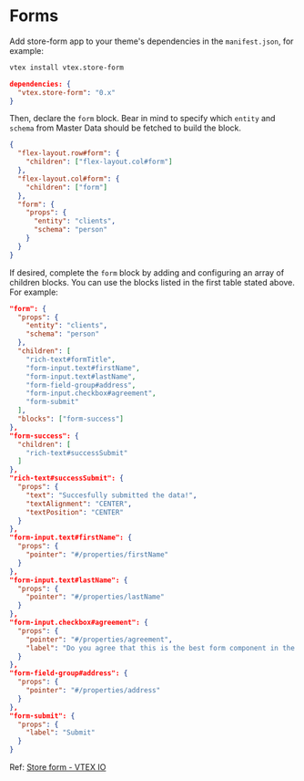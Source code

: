 # Forms

Add store-form app to your theme's dependencies in the `manifest.json`, for example:

```sh
vtex install vtex.store-form
```

```json
dependencies: {
  "vtex.store-form": "0.x"
}
```

Then, declare the `form` block. Bear in mind to specify which `entity` and `schema` from Master Data should be fetched to build the block.

```json
{
  "flex-layout.row#form": {
    "children": ["flex-layout.col#form"]
  },
  "flex-layout.col#form": {
    "children": ["form"]
  },
  "form": {
    "props": {
      "entity": "clients",
      "schema": "person"
    }
  }
}
```

If desired, complete the `form` block by adding and configuring an array of children blocks. You can use the blocks listed in the first table stated above. For example:

```json
"form": {
  "props": {
    "entity": "clients",
    "schema": "person"
  },
  "children": [
    "rich-text#formTitle",
    "form-input.text#firstName",
    "form-input.text#lastName",
    "form-field-group#address",
    "form-input.checkbox#agreement",
    "form-submit"
  ],
  "blocks": ["form-success"]
},
"form-success": {
  "children": [
    "rich-text#successSubmit"
  ]
},
"rich-text#successSubmit": {
  "props": {
    "text": "Succesfully submitted the data!",
    "textAlignment": "CENTER",
    "textPosition": "CENTER"
  }
},
"form-input.text#firstName": {
  "props": {
    "pointer": "#/properties/firstName"
  }
},
"form-input.text#lastName": {
  "props": {
    "pointer": "#/properties/lastName"
  }
},
"form-input.checkbox#agreement": {
  "props": {
    "pointer": "#/properties/agreement",
    "label": "Do you agree that this is the best form component in the whole wide world?"
  }
},
"form-field-group#address": {
  "props": {
    "pointer": "#/properties/address"
  }
},
"form-submit": {
  "props": {
    "label": "Submit"
  }
}
```

Ref: [Store form - VTEX IO](https://developers.vtex.com/vtex-developer-docs/docs/vtex-store-form)